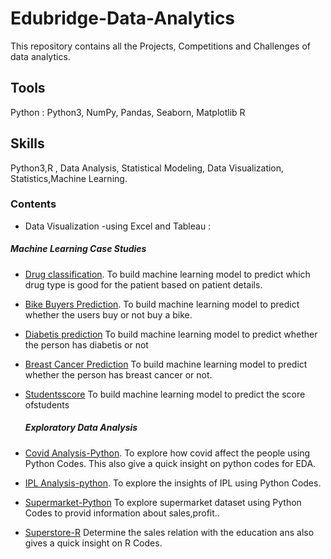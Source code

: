 # Edubridge-Data-Analytics
This repository contains all the Projects, Competitions and Challenges of data analytics.
## Tools
Python : Python3, NumPy, Pandas, Seaborn, Matplotlib
R
## Skills
Python3,R , Data Analysis, Statistical Modeling, Data Visualization, Statistics,Machine Learning.

### Contents 
* Data Visualization -using Excel and Tableau :




##### Machine Learning Case Studies
- [Drug classification](https://github.com/AishaShamon/Edubridge-Data-Analytics/tree/main/Projects/Drug%20Classification-ML).
  To build machine learning model to predict which drug type is good for the patient based on patient details.
- [Bike Buyers Prediction](https://github.com/AishaShamon/Edubridge-Data-Analytics/tree/main/Projects/Bikebuyers-ml).
  To build machine learning model to predict whether the users buy or not buy a bike.
- [Diabetis prediction](https://github.com/AishaShamon/Edubridge-Data-Analytics/tree/main/Projects/Diabetis-ml)
  To build machine learning model to predict whether the person has diabetis or not
- [Breast Cancer Prediction](https://github.com/AishaShamon/Edubridge-Data-Analytics/tree/main/Projects/breast%20cancer%20-M)
  To build machine learning model to predict whether the person has breast cancer or not.
- [Studentsscore](https://github.com/AishaShamon/Edubridge-Data-Analytics/tree/main/Projects/student_score-linear%20regression)
  To build machine learning model to predict the score ofstudents 
  
  ##### Exploratory Data Analysis
- [Covid Analysis-Python](https://github.com/AishaShamon/Edubridge-Data-Analytics/tree/main/Projects/Exploratory%20data%20analysis-COVID).
    To explore how covid affect the people using Python Codes. This also give a quick insight on python codes for EDA.
- [IPL Analysis-python](https://github.com/AishaShamon/Edubridge-Data-Analytics/tree/main/Projects/Exploratory%20data%20analysis-ipl).
    To explore the insights of IPL using Python Codes.
- [Supermarket-Python]()
    To explore supermarket dataset using Python Codes to provid information about sales,profit..
- [Superstore-R](https://github.com/AishaShamon/Edubridge-Data-Analytics/tree/main/Projects/Superstore-R)
    Determine the sales relation with the education ans also gives a quick insight on R Codes.







